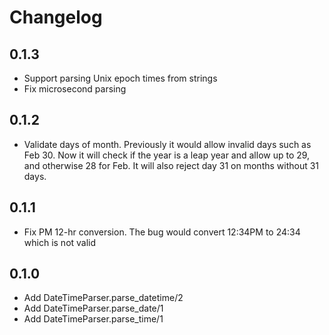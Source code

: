 # Changelog

## 0.1.3

- Support parsing Unix epoch times from strings
- Fix microsecond parsing

## 0.1.2

- Validate days of month. Previously it would allow invalid days such as Feb 30.
  Now it will check if the year is a leap year and allow up to 29, and otherwise
  28 for Feb. It will also reject day 31 on months without 31 days.

## 0.1.1

- Fix PM 12-hr conversion. The bug would convert 12:34PM to 24:34 which is
  not valid

## 0.1.0

- Add DateTimeParser.parse_datetime/2
- Add DateTimeParser.parse_date/1
- Add DateTimeParser.parse_time/1
